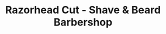---
title: "Razorhead Cut - Shave & Beard Barbershop"
url: /chesapeake/razorhead-cut-shave-and-beard-barbershop/
shop: hairdresser
---
